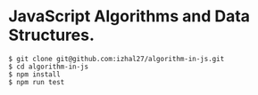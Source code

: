 # JavaScript Algorithms and Data Structures.

```shell
$ git clone git@github.com:izhal27/algorithm-in-js.git
$ cd algorithm-in-js
$ npm install
$ npm run test
```
